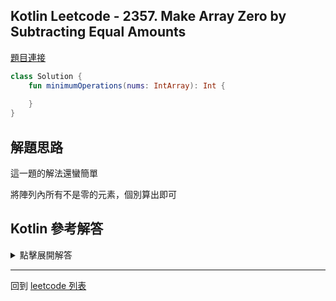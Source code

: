 ## Kotlin Leetcode - 2357. Make Array Zero by Subtracting Equal Amounts

[題目連接](https://leetcode.com/problems/make-array-zero-by-subtracting-equal-amounts/)

```kotlin
class Solution {
    fun minimumOperations(nums: IntArray): Int {
        
    }
}

```

## 解題思路

這一題的解法還蠻簡單

將陣列內所有不是零的元素，個別算出即可

## Kotlin 參考解答

<details>
  <summary markdown='span'>點擊展開解答</summary>

```kotlin
class Solution {
    fun minimumOperations(nums: IntArray) = 
    nums.distinct().count { it > 0 }
}
```

</details>

------

回到 [leetcode 列表](index.md)
